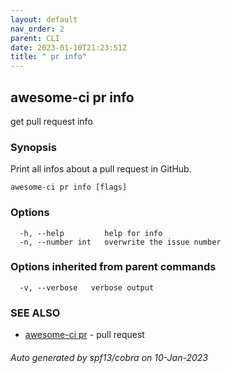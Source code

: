 ```yaml
---
layout: default
nav_order: 2
parent: CLI
date: 2023-01-10T21:23:51Z
title: " pr info"
---
```

## awesome-ci pr info

get pull request info

### Synopsis

Print all infos about a pull request in GitHub.

```
awesome-ci pr info [flags]
```

### Options

```
  -h, --help         help for info
  -n, --number int   overwrite the issue number
```

### Options inherited from parent commands

```
  -v, --verbose   verbose output
```

### SEE ALSO

* [awesome-ci pr](/commands/awesome-ci_pr/)	 - pull request

###### Auto generated by spf13/cobra on 10-Jan-2023
